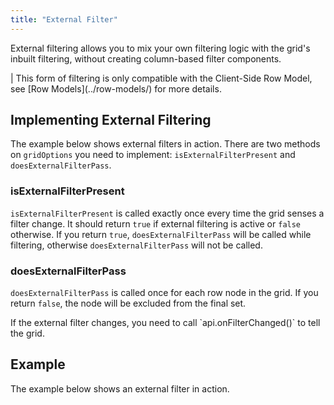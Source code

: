 ```yaml
---
title: "External Filter"
---
```


External filtering allows you to mix your own filtering logic with the grid's inbuilt filtering, without creating column-based filter components.

<warning>
| This form of filtering is only compatible with the Client-Side Row Model, see [Row Models](../row-models/) for more details.
</warning>

## Implementing External Filtering

The example below shows external filters in action. There are two methods on `gridOptions` you need to implement: `isExternalFilterPresent` and `doesExternalFilterPass`.

<api-documentation source='grid-options/properties.json' section='filter' names='["isExternalFilterPresent", "doesExternalFilterPass"]'></api-documentation>

### isExternalFilterPresent

`isExternalFilterPresent` is called exactly once every time the grid senses a filter change. It should return `true` if external filtering is active or `false` otherwise. If you return `true`, `doesExternalFilterPass` will be called while filtering, otherwise `doesExternalFilterPass` will not be called.

### doesExternalFilterPass
`doesExternalFilterPass` is called once for each row node in the grid. If you return `false`, the node will be excluded from the final set.


<note>
If the external filter changes, you need to call `api.onFilterChanged()` to tell the grid.
</note>

## Example

The example below shows an external filter in action.

<grid-example title='External Filter' name='external-filter' type='generated' options='{ "enterprise": true, "exampleHeight": 565, "modules": ["clientside", "setfilter", "menu", "columnpanel"] }'></grid-example>

